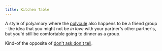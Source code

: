 ```yaml
---
title: Kitchen Table
---
```

A style of polyamory where the [polycule](#polycule) also happens to be a friend group - the idea that you might not be _in love_ with your partner's other partner's, but you'd still be comfortable going to dinner as a group.

Kind-of the opposite of [don't ask don't tell](dadt).